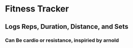 # Fitness Tracker
## Logs Reps, Duration, Distance, and Sets 
### Can Be cardio or resistance, inspiried by arnold